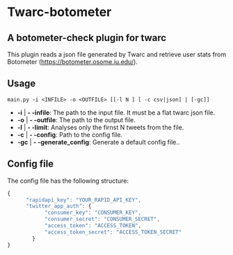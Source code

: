 # Twarc-botometer
## A botometer-check plugin for twarc

This plugin reads a json file generated by Twarc and retrieve user stats from Botometer (https://botometer.osome.iu.edu/).

## Usage

`main.py -i <INFILE> -o <OUTFILE> [[-l N ] [ -c csv|json] | [-gc]]`

* **-i** | **- -infile**: The path to the input file. It must be a flat twarc json file.
* **-o** | **- -outfile**: The path to the output file.
* **-l** | **- -limit**: Analyses only the firnst N tweets from the file.
* **-c** | **- -config**: Path to the config file.
* **-gc** | **- -generate_config**: Generate a default config file..
 
## Config file

The config file has the following structure:

```javascript
{
      "rapidapi_key": "YOUR_RAPID_API_KEY",
      "twitter_app_auth": {
            "consumer_key": "CONSUMER_KEY",
            "consumer_secret": "CONSUMER_SECRET",
            "access_token": "ACCESS_TOKEN",
            "access_token_secret": "ACCESS_TOKEN_SECRET"
        }
}
```
